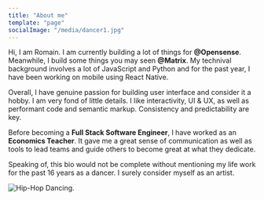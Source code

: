 ```yaml
---
title: "About me"
template: "page"
socialImage: "/media/dancer1.jpg"
---
```


Hi, I am Romain. I am currently building a lot of things for **@Opensense**. Meanwhile, I build some things you may seen **@Matrix**. My technival background involves a lot of JavaScript and Python and for the past year, I have been working on mobile using React Native. 

Overall, I have genuine passion for building user interface and consider it a hobby. I am very fond of little details. I like interactivity, UI & UX, as well as performant code and semantic markup. Consistency and predictability are key. 

Before becoming a **Full Stack Software Engineer**, I have worked as an **Economics Teacher**. It gave me a great sense of communication as well as tools to lead teams and guide others to become great at what they dedicate. 

Speaking of, this bio would not be complete without mentioning my life work for the past 16 years as a dancer. I surely consider myself as an artist.

![Hip-Hop Dancing.](/media/dancer1.jpg)



